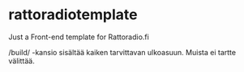 rattoradiotemplate
==================

Just a Front-end template for Rattoradio.fi

/build/ -kansio sisältää kaiken tarvittavan ulkoasuun.
Muista ei tartte välittää.